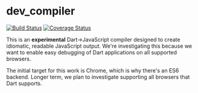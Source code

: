 dev_compiler
============

[![Build Status](https://travis-ci.org/dart-lang/dev_compiler.svg?branch=master)](https://travis-ci.org/dart-lang/dev_compiler)
[![Coverage Status](https://coveralls.io/repos/dart-lang/dev_compiler/badge.svg?branch=master)](https://coveralls.io/r/dart-lang/dev_compiler)

This is an **experimental** Dart->JavaScript compiler designed to create
idiomatic, readable JavaScript output. We're investigating this because
we want to enable easy debugging of Dart applications on all supported
browsers.

The initial target for this work is Chrome, which is why there's an ES6
backend. Longer term, we plan to investigate supporting all browsers that
Dart supports.
